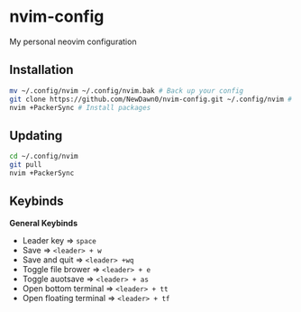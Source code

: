 # nvim-config
My personal neovim configuration

## Installation
```bash
mv ~/.config/nvim ~/.config/nvim.bak # Back up your config
git clone https://github.com/NewDawn0/nvim-config.git ~/.config/nvim # Install config
nvim +PackerSync # Install packages
```
## Updating
```bash
cd ~/.config/nvim
git pull
nvim +PackerSync
```
## Keybinds
**General Keybinds**
- Leader key => `space`
- Save => `<leader> + w`
- Save and quit => `<leader> +wq`
- Toggle file brower => `<leader> + e`
- Toggle auotsave => `<leader> + as`
- Open bottom terminal => `<leader> + tt`
- Open floating terminal => `<leader> + tf`
